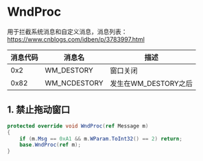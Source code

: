 # WndProc

用于拦截系统消息和自定义消息，消息列表：https://www.cnblogs.com/idben/p/3783997.html

| 消息代码 | 消息名       | 描述                 |
| -------- | ------------ | -------------------- |
| 0x2      | WM_DESTORY   | 窗口关闭             |
| 0x82     | WM_NCDESTORY | 发生在WM_DESTORY之后 |

## 1. 禁止拖动窗口

```c#
protected override void WndProc(ref Message m)
{
    if (m.Msg == 0xA1 && m.WParam.ToInt32() == 2) return;
    base.WndProc(ref m);
}
```

